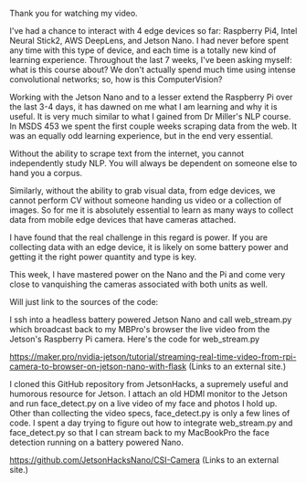 Thank you for watching my video.

I've had a chance to interact with 4 edge devices so far: Raspberry Pi4, Intel Neural Stick2, AWS DeepLens, and Jetson Nano.  I had never before spent any time with this type of device, and each time is a totally new kind of learning experience.  Throughout the last 7 weeks, I've been asking myself: what is this course about?  We don't actually spend much time using intense convolutional networks; so, how is this ComputerVision? 

Working with the Jetson Nano and to a lesser extend the Raspberry Pi over the last 3-4 days, it has dawned on me what I am learning and why it is useful.  It is very much similar to what I gained from Dr Miller's NLP course.  In MSDS 453 we spent the first couple weeks scraping data from the web.  It was an equally odd learning experience, but in the end very essential. 

Without the ability to scrape text from the internet, you cannot independently study NLP.  You will always be dependent on someone else to hand you a corpus. 

Similarly, without the ability to grab visual data, from edge devices, we cannot perform CV without someone handing us video or a collection of images.  So for me it is absolutely essential to learn as many ways to collect data from mobile edge devices that have cameras attached. 

I have found that the real challenge in this regard is power.  If you are collecting data with an edge device, it is likely on some battery power and getting it the right power quantity and type is key.  

This week, I have mastered power on the Nano and the Pi and come very close to vanquishing the cameras associated with both units as well. 

 

Will just link to the sources of the code:

I ssh into a headless battery powered Jetson Nano and call web_stream.py which broadcast back to my MBPro's browser the live video from the Jetson's Raspberry Pi camera.  Here's the code for web_stream.py

https://maker.pro/nvidia-jetson/tutorial/streaming-real-time-video-from-rpi-camera-to-browser-on-jetson-nano-with-flask (Links to an external site.)

I cloned this GitHub repository from JetsonHacks, a supremely useful and humorous resource for Jetson.  I attach an old HDMI monitor to the Jetson and run face_detect.py on a live video of my face and photos I hold up. Other than collecting the video specs, face_detect.py is only a few lines of code.  I spent a day trying to figure out how to integrate web_stream.py and face_detect.py so that I can stream back to my MacBookPro the face detection running on a battery powered Nano.   

https://github.com/JetsonHacksNano/CSI-Camera (Links to an external site.)

